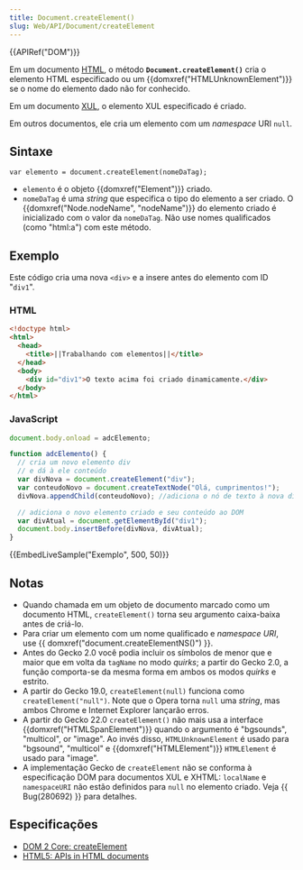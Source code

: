 ```yaml
---
title: Document.createElement()
slug: Web/API/Document/createElement
---
```


{{APIRef("DOM")}}

Em um documento [HTML](/pt-BR/docs/Web/HTML), o método **`Document.createElement()`** cria o elemento HTML especificado ou um {{domxref("HTMLUnknownElement")}} se o nome do elemento dado não for conhecido.

Em um documento [XUL](/pt-BR/docs/Mozilla/Tech/XUL), o elemento XUL especificado é criado.

Em outros documentos, ele cria um elemento com um _namespace_ URI `null`.

## Sintaxe

```
var elemento = document.createElement(nomeDaTag);
```

- `elemento` é o objeto {{domxref("Element")}} criado.
- `nomeDaTag` é uma _string_ que especifica o tipo do elemento a ser criado. O {{domxref("Node.nodeName", "nodeName")}} do elemento criado é inicializado com o valor da `nomeDaTag`. Não use nomes qualificados (como "html:a") com este método.

## Exemplo

Este código cria uma nova `<div>` e a insere antes do elemento com ID "`div1`".

### HTML

```html
<!doctype html>
<html>
  <head>
    <title>||Trabalhando com elementos||</title>
  </head>
  <body>
    <div id="div1">O texto acima foi criado dinamicamente.</div>
  </body>
</html>
```

### JavaScript

```js
document.body.onload = adcElemento;

function adcElemento() {
  // cria um novo elemento div
  // e dá à ele conteúdo
  var divNova = document.createElement("div");
  var conteudoNovo = document.createTextNode("Olá, cumprimentos!");
  divNova.appendChild(conteudoNovo); //adiciona o nó de texto à nova div criada

  // adiciona o novo elemento criado e seu conteúdo ao DOM
  var divAtual = document.getElementById("div1");
  document.body.insertBefore(divNova, divAtual);
}
```

{{EmbedLiveSample("Exemplo", 500, 50)}}

## Notas

- Quando chamada em um objeto de documento marcado como um documento HTML, `createElement()` torna seu argumento caixa-baixa antes de criá-lo.
- Para criar um elemento com um nome qualificado e _namespace URI_, use {{ domxref("document.createElementNS()") }}.
- Antes do Gecko 2.0 você podia incluir os símbolos de menor que e maior que em volta da `tagName` no modo _quirks_; a partir do Gecko 2.0, a função comporta-se da mesma forma em ambos os modos _quirks_ e estrito.
- A partir do Gecko 19.0, `createElement(null)` funciona como `createElement("null")`. Note que o Opera torna `null` uma _string_, mas ambos Chrome e Internet Explorer lançarão erros.
- A partir do Gecko 22.0 `createElement()` não mais usa a interface {{domxref("HTMLSpanElement")}} quando o argumento é "bgsounds", "multicol", or "image". Ao invés disso, `HTMLUnknownElement` é usado para "bgsound", "multicol" e {{domxref("HTMLElement")}} `HTMLElement` é usado para "image".
- A implementação Gecko de `createElement` não se conforma à especificação DOM para documentos XUL e XHTML: `localName` e `namespaceURI` não estão definidos para `null` no elemento criado. Veja {{ Bug(280692) }} para detalhes.

## Especificações

- [DOM 2 Core: createElement](https://www.w3.org/TR/2000/REC-DOM-Level-2-Core-20001113/core.html#ID-2141741547)
- [HTML5: APIs in HTML documents](http://www.whatwg.org/specs/web-apps/current-work/multipage/dom.html#apis-in-html-documents)
